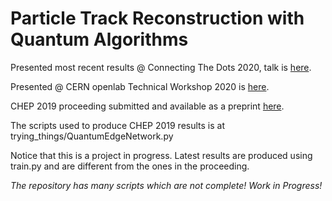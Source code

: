 # Particle Track Reconstruction with Quantum Algorithms

Presented  most recent results @ Connecting The Dots 2020, talk is [here](https://indico.cern.ch/event/831165/contributions/3717116/).

Presented @ CERN openlab Technical Workshop 2020 is [here](https://indico.cern.ch/event/853334/contributions/3688457/).

CHEP 2019 proceeding submitted and available as a preprint [here](https://arxiv.org/abs/2003.08126).

The scripts used to produce CHEP 2019 results is at trying_things/QuantumEdgeNetwork.py

Notice that this is a project in progress. Latest results are produced using train.py and are different from the ones in the proceeding.

*The repository has many scripts which are not complete! Work in Progress!*
